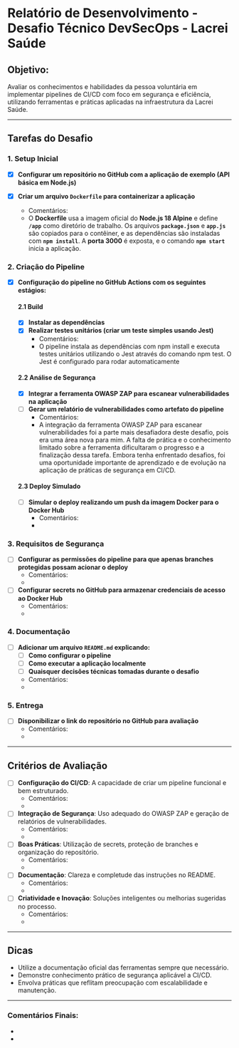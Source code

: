 # Relatório de Desenvolvimento - Desafio Técnico DevSecOps - Lacrei Saúde

## Objetivo:
Avaliar os conhecimentos e habilidades da pessoa voluntária em implementar pipelines de CI/CD com foco em segurança e eficiência, utilizando ferramentas e práticas aplicadas na infraestrutura da Lacrei Saúde.

---

## Tarefas do Desafio

### 1. **Setup Inicial**
- [x] **Configurar um repositório no GitHub com a aplicação de exemplo (API básica em Node.js)**

- [x] **Criar um arquivo `Dockerfile` para containerizar a aplicação**
  - Comentários:
  - O **Dockerfile** usa a imagem oficial do **Node.js 18 Alpine** e define **`/app`** como diretório de trabalho. Os arquivos **`package.json`** e **`app.js`** são copiados para o contêiner, e as dependências são instaladas com **`npm install`**. A **porta 3000** é exposta, e o comando **`npm start`** inicia a aplicação.

### 2. **Criação do Pipeline**
- [x] **Configuração do pipeline no GitHub Actions com os seguintes estágios:**

    #### 2.1 **Build**
    - [x] **Instalar as dependências**
    - [x] **Realizar testes unitários (criar um teste simples usando Jest)**
      - Comentários:
      - O pipeline instala as dependências com npm install e executa testes unitários utilizando o Jest através do comando npm test. O Jest é configurado para rodar automaticamente

    #### 2.2 **Análise de Segurança**
    - [x] **Integrar a ferramenta OWASP ZAP para escanear vulnerabilidades na aplicação**
    - [ ] **Gerar um relatório de vulnerabilidades como artefato do pipeline**
      - Comentários:
      - A integração da ferramenta OWASP ZAP para escanear vulnerabilidades foi a parte mais desafiadora deste desafio, pois era uma área nova para mim. A falta de prática e o conhecimento limitado sobre a ferramenta dificultaram o progresso e a finalização dessa tarefa. Embora tenha enfrentado desafios, foi uma oportunidade importante de aprendizado e de evolução na aplicação de práticas de segurança em CI/CD.

    #### 2.3 **Deploy Simulado**
    - [ ] **Simular o deploy realizando um push da imagem Docker para o Docker Hub**
      - Comentários:
      - 

### 3. **Requisitos de Segurança**
- [ ] **Configurar as permissões do pipeline para que apenas branches protegidas possam acionar o deploy**
  - Comentários:
  - 
- [ ] **Configurar secrets no GitHub para armazenar credenciais de acesso ao Docker Hub**
  - Comentários:
  - 

### 4. **Documentação**
- [ ] **Adicionar um arquivo `README.md` explicando:**
  - [ ] **Como configurar o pipeline**
  - [ ] **Como executar a aplicação localmente**
  - [ ] **Quaisquer decisões técnicas tomadas durante o desafio**
  - Comentários:
  - 

### 5. **Entrega**
- [ ] **Disponibilizar o link do repositório no GitHub para avaliação**
  - Comentários:
  - 

---

## **Critérios de Avaliação**

- [ ] **Configuração do CI/CD**: A capacidade de criar um pipeline funcional e bem estruturado.
  - Comentários:
  - 
- [ ] **Integração de Segurança**: Uso adequado do OWASP ZAP e geração de relatórios de vulnerabilidades.
  - Comentários:
  - 
- [ ] **Boas Práticas**: Utilização de secrets, proteção de branches e organização do repositório.
  - Comentários:
  - 
- [ ] **Documentação**: Clareza e completude das instruções no README.
  - Comentários:
  - 
- [ ] **Criatividade e Inovação**: Soluções inteligentes ou melhorias sugeridas no processo.
  - Comentários:
  - 

---

## **Dicas**

- Utilize a documentação oficial das ferramentas sempre que necessário.
- Demonstre conhecimento prático de segurança aplicável a CI/CD.
- Envolva práticas que reflitam preocupação com escalabilidade e manutenção.

---

### **Comentários Finais:**
- 
- 
